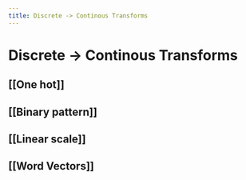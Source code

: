 ```yaml
---
title: Discrete -> Continous Transforms
---
```


# Discrete -> Continous Transforms

## [[One hot]]

## [[Binary pattern]]

## [[Linear scale]]

## [[Word Vectors]]




















































